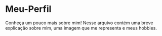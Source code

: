 # Meu-Perfil
Conheça um pouco mais sobre mim! Nesse arquivo contém uma breve explicação sobre mim, uma imagem que me representa e meus hobbies.
